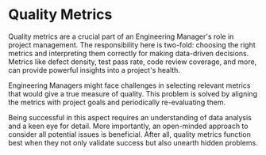 # Quality Metrics

Quality metrics are a crucial part of an Engineering Manager's role in project management. The responsibility here is two-fold: choosing the right metrics and interpreting them correctly for making data-driven decisions. Metrics like defect density, test pass rate, code review coverage, and more, can provide powerful insights into a project's health. 

Engineering Managers might face challenges in selecting relevant metrics that would give a true measure of quality. This problem is solved by aligning the metrics with project goals and periodically re-evaluating them. 

Being successful in this aspect requires an understanding of data analysis and a keen eye for detail. More importantly, an open-minded approach to consider all potential issues is beneficial. After all, quality metrics function best when they not only validate success but also unearth hidden problems.